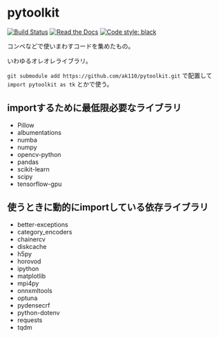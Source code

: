 # pytoolkit

[![Build Status](https://travis-ci.org/ak110/pytoolkit.svg?branch=master)](https://travis-ci.org/ak110/pytoolkit)
[![Read the Docs](https://readthedocs.org/projects/ak110-pytoolkit/badge/?version=latest)](https://ak110-pytoolkit.readthedocs.io/ja/latest/?badge=latest)
[![Code style: black](https://img.shields.io/badge/code%20style-black-000000.svg)](https://github.com/psf/black)

コンペなどで使いまわすコードを集めたもの。

いわゆるオレオレライブラリ。

`git submodule add https://github.com/ak110/pytoolkit.git` で配置して `import pytoolkit as tk` とかで使う。

## importするために最低限必要なライブラリ

- Pillow
- albumentations
- numba
- numpy
- opencv-python
- pandas
- scikit-learn
- scipy
- tensorflow-gpu

## 使うときに動的にimportしている依存ライブラリ

- better-exceptions
- category_encoders
- chainercv
- diskcache
- h5py
- horovod
- ipython
- matplotlib
- mpi4py
- onnxmltools
- optuna
- pydensecrf
- python-dotenv
- requests
- tqdm
